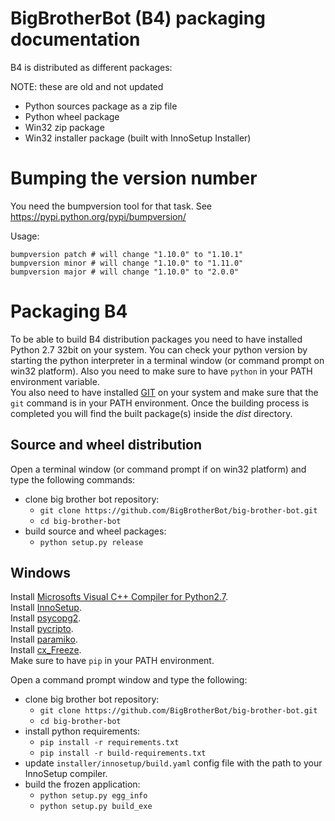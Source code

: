 BigBrotherBot (B4) packaging documentation
==========================================

B4 is distributed as different packages:

   NOTE: these are old and not updated
  - Python sources package as a zip file
  - Python wheel package
  - Win32 zip package
  - Win32 installer package (built with InnoSetup Installer)

# Bumping the version number

You need the bumpversion tool for that task. See https://pypi.python.org/pypi/bumpversion/

Usage:

    bumpversion patch # will change "1.10.0" to "1.10.1"
    bumpversion minor # will change "1.10.0" to "1.11.0" 
    bumpversion major # will change "1.10.0" to "2.0.0"


# Packaging B4

To be able to build B4 distribution packages you need to have installed Python 2.7 32bit on your system.
You can check your python version by starting the python interpreter in a terminal window (or command 
prompt on win32 platform). Also you need to make sure to have `python` in your PATH environment variable.  
You also need to have installed [GIT](http://git-scm.com/) on your system and make sure that the `git` command
is in your PATH environment. Once the building process is completed you will find the built package(s) inside the 
*dist* directory.

## Source and wheel distribution

Open a terminal window (or command prompt if on win32 platform) and type the following commands:

 - clone big brother bot repository:
    - `git clone https://github.com/BigBrotherBot/big-brother-bot.git`
    - `cd big-brother-bot`
 - build source and wheel packages:
    - `python setup.py release`

## Windows

Install [Microsofts Visual C++ Compiler for Python2.7](http://www.microsoft.com/en-us/download/details.aspx?id=44266).  
Install [InnoSetup](http://www.jrsoftware.org/isinfo.php).  
Install [psycopg2](http://www.stickpeople.com/projects/python/win-psycopg/).  
Install [pycripto](http://www.voidspace.org.uk/python/modules.shtml#pycrypto).  
Install [paramiko](http://blog.victorjabur.com/2011/06/08/modules-python-library-compiled-for-windows-32-and-64-unofficial-windows-binaries-for-python/).  
Install [cx_Freeze](https://pypi.python.org/pypi/cx_Freeze/4.3.4).  
Make sure to have `pip` in your PATH environment.  
  
Open a command prompt window and type the following:

 - clone big brother bot repository:
    - `git clone https://github.com/BigBrotherBot/big-brother-bot.git`
    - `cd big-brother-bot`
 - install python requirements:
    - `pip install -r requirements.txt`
    - `pip install -r build-requirements.txt`
 - update `installer/innosetup/build.yaml` config file with the path to your InnoSetup compiler.
 - build the frozen application:
    - `python setup.py egg_info`
    - `python setup.py build_exe`